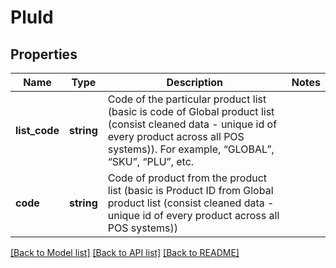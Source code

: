 # PluId

## Properties
Name | Type | Description | Notes
------------ | ------------- | ------------- | -------------
**list_code** | **string** | Code of the particular product list (basic is code of Global product list (consist cleaned data - unique id of every product across all POS systems)). For example, “GLOBAL”, “SKU”, “PLU”, etc. | 
**code** | **string** | Code of product from the product list (basic is Product ID from Global product list (consist cleaned data - unique id of every product across all POS systems)) | 

[[Back to Model list]](../../README.md#documentation-for-models) [[Back to API list]](../../README.md#documentation-for-api-endpoints) [[Back to README]](../../README.md)

